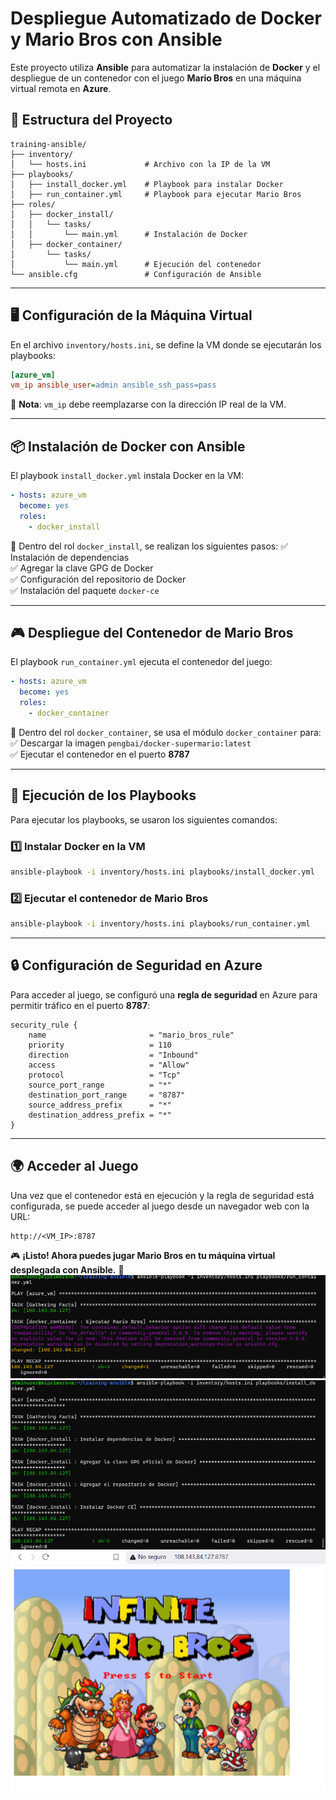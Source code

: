 # Despliegue Automatizado de Docker y Mario Bros con Ansible

Este proyecto utiliza **Ansible** para automatizar la instalación de **Docker** y el despliegue de un contenedor con el juego **Mario Bros** en una máquina virtual remota en **Azure**.

## 📂 Estructura del Proyecto

```
training-ansible/
├── inventory/
│   └── hosts.ini             # Archivo con la IP de la VM
├── playbooks/
│   ├── install_docker.yml    # Playbook para instalar Docker
│   ├── run_container.yml     # Playbook para ejecutar Mario Bros
├── roles/
│   ├── docker_install/
│   │   └── tasks/
│   │       └── main.yml      # Instalación de Docker
│   ├── docker_container/
│       └── tasks/
│           └── main.yml      # Ejecución del contenedor
└── ansible.cfg               # Configuración de Ansible
```

---

## 🖥️ Configuración de la Máquina Virtual

En el archivo `inventory/hosts.ini`, se define la VM donde se ejecutarán los playbooks:

```ini
[azure_vm]
vm_ip ansible_user=admin ansible_ssh_pass=pass
```

📌 **Nota**: `vm_ip` debe reemplazarse con la dirección IP real de la VM.

---

## 📦 Instalación de Docker con Ansible

El playbook `install_docker.yml` instala Docker en la VM:

```yaml
- hosts: azure_vm
  become: yes
  roles:
    - docker_install
```

📌 Dentro del rol `docker_install`, se realizan los siguientes pasos:
✅ Instalación de dependencias  
✅ Agregar la clave GPG de Docker  
✅ Configuración del repositorio de Docker  
✅ Instalación del paquete `docker-ce`  

---

## 🎮 Despliegue del Contenedor de Mario Bros

El playbook `run_container.yml` ejecuta el contenedor del juego:

```yaml
- hosts: azure_vm
  become: yes
  roles:
    - docker_container
```

📌 Dentro del rol `docker_container`, se usa el módulo `docker_container` para:
✅ Descargar la imagen `pengbai/docker-supermario:latest`  
✅ Ejecutar el contenedor en el puerto **8787**  

---

## 🚀 Ejecución de los Playbooks

Para ejecutar los playbooks, se usaron los siguientes comandos:

### 1️⃣ Instalar Docker en la VM
```bash
ansible-playbook -i inventory/hosts.ini playbooks/install_docker.yml
```

### 2️⃣ Ejecutar el contenedor de Mario Bros
```bash
ansible-playbook -i inventory/hosts.ini playbooks/run_container.yml
```

---

## 🔒 Configuración de Seguridad en Azure

Para acceder al juego, se configuró una **regla de seguridad** en Azure para permitir tráfico en el puerto **8787**:

```hcl
security_rule {
    name                       = "mario_bros_rule"
    priority                   = 110
    direction                  = "Inbound"
    access                     = "Allow"
    protocol                   = "Tcp"
    source_port_range          = "*"
    destination_port_range     = "8787"
    source_address_prefix      = "*"
    destination_address_prefix = "*"
}
```

---

## 🌍 Acceder al Juego

Una vez que el contenedor está en ejecución y la regla de seguridad está configurada, se puede acceder al juego desde un navegador web con la URL:

```
http://<VM_IP>:8787
```

🎮 **¡Listo! Ahora puedes jugar Mario Bros en tu máquina virtual desplegada con Ansible.** 🚀
![alt text](image-2.png)
![alt text](image-1.png)
![alt text](image.png)